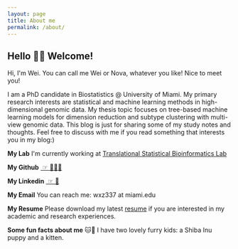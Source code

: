 ```yaml
---
layout: page
title: About me
permalink: /about/
---
```




## Hello 👋🏻 Welcome!

Hi, I'm Wei. You can call me Wei or Nova, whatever you like! Nice to meet you!  

I am a PhD candidate in Biostatistics @ University of Miami. My primary research interests are statistical and machine learning methods in high-dimensional genomic data. My thesis topic focuses on tree-based machine learning models for dimension reduction and subtype clustering with multi-view genomic data. This blog is just for sharing some of my study notes and thoughts. Feel free to discuss with me if you read something that interests you in my blog:) 

**My Lab** I'm currently working at [Translational Statistical Bioinformatics Lab](https://transbioinfolab.org/)

**My Github** [ ☞ 👩🏻‍💻 ](https://github.com/noblegasss)

**My Linkedin** [ ☞ 🤝 ](http://linkedin.com/in/nova-weizhang)

**My Email** You can reach me: wxz337 at miami.edu

**My Resume** Please download my latest [resume](http://noblegasss.github.io/assets/WZ_resume2024022.pdf)
 if you are interested in my academic and research experiences.

**Some fun facts about me** 🐱🐶 I have two lovely furry kids: a Shiba Inu puppy and a kitten.
